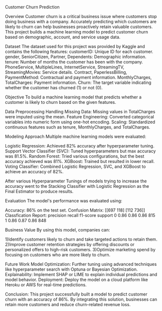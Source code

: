 Customer Churn Prediction

Overview
Customer churn is a critical business issue where customers stop doing business with a company. Accurately predicting which customers are likely to churn can help businesses proactively retain valuable customers. This project builds a machine learning model to predict customer churn based on demographic, account, and service usage data.

Dataset
The dataset used for this project was provided by Kaggle and contains the following features:
customerID: Unique ID for each customer.
gender, SeniorCitizen, Partner, Dependents: Demographic information.
tenure: Number of months the customer has been with the company.
PhoneService, MultipleLines, InternetService, StreamingTV, StreamingMovies: Service details.
Contract, PaperlessBilling, PaymentMethod: Contractual and payment information.
MonthlyCharges, TotalCharges: Payment information.
Churn: The target variable indicating whether the customer has churned (1) or not (0).


Objective
To build a machine learning model that predicts whether a customer is likely to churn based on the given features.

Data Preprocessing
Handling Missing Data: Missing values in TotalCharges were imputed using the mean.
Feature Engineering: Converted categorical variables into numeric form using one-hot encoding.
Scaling: Standardized continuous features such as tenure, MonthlyCharges, and TotalCharges.


Modeling Approach
Multiple machine learning models were evaluated:

Logistic Regression: Achieved 82% accuracy after hyperparameter tuning.
Support Vector Classifier (SVC): Tuned hyperparameters but max accuracy was 81.5%.
Random Forest: Tried various configurations, but the best accuracy achieved was 81%.
XGBoost: Trained but resulted in lower recall.
Voting Classifier: Combined Logistic Regression, SVC, and XGBoost to achieve an accuracy of 82%.

After various Hyperparameter Tunings of models trying to increase the accuracy went to the Stacking Classifier with Logistic Regression as the Final Estimator to produce results.

Evaluation
The model's performance was evaluated using:

Accuracy: 86% on the test set.
Confusion Matrix: [[697 118]
                   [112 736]]
Classfication Report:           precision   recall  f1-score   support
                          0       0.86      0.86      0.86       815
                          1       0.86      0.87      0.86       848



Business Value
By using this model, companies can:

1)Identify customers likely to churn and take targeted actions to retain them.
2)Improve customer retention strategies by offering discounts or personalized offers to high-risk customers.
3)Optimize marketing spend by focusing on customers who are more likely to churn.

Future Work
Model Optimization: Further tuning using advanced techniques like hyperparameter search with Optuna or Bayesian Optimization.
Explainability: Implement SHAP or LIME to explain individual predictions and model behavior.
Deployment: Deploy the model on a cloud platform like Heroku or AWS for real-time predictions.

Conclusion: This project successfully built a model to predict customer churn with an accuracy of 86%. By integrating this solution, businesses can retain more customers and reduce churn-related revenue loss.
